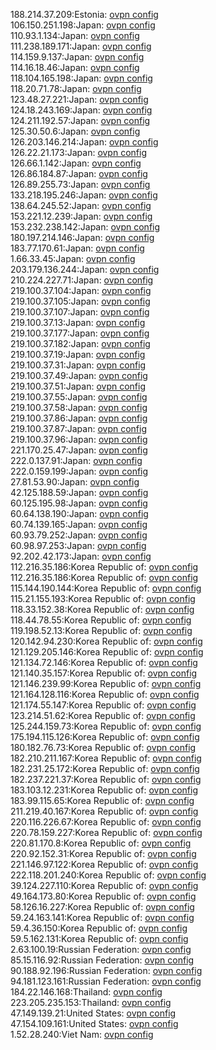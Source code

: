 188.214.37.209:Estonia: [ovpn config](vpn/188_214_37_209.ovpn)  
106.150.251.198:Japan: [ovpn config](vpn/106_150_251_198.ovpn)  
110.93.1.134:Japan: [ovpn config](vpn/110_93_1_134.ovpn)  
111.238.189.171:Japan: [ovpn config](vpn/111_238_189_171.ovpn)  
114.159.9.137:Japan: [ovpn config](vpn/114_159_9_137.ovpn)  
114.16.18.46:Japan: [ovpn config](vpn/114_16_18_46.ovpn)  
118.104.165.198:Japan: [ovpn config](vpn/118_104_165_198.ovpn)  
118.20.71.78:Japan: [ovpn config](vpn/118_20_71_78.ovpn)  
123.48.27.221:Japan: [ovpn config](vpn/123_48_27_221.ovpn)  
124.18.243.169:Japan: [ovpn config](vpn/124_18_243_169.ovpn)  
124.211.192.57:Japan: [ovpn config](vpn/124_211_192_57.ovpn)  
125.30.50.6:Japan: [ovpn config](vpn/125_30_50_6.ovpn)  
126.203.146.214:Japan: [ovpn config](vpn/126_203_146_214.ovpn)  
126.22.21.173:Japan: [ovpn config](vpn/126_22_21_173.ovpn)  
126.66.1.142:Japan: [ovpn config](vpn/126_66_1_142.ovpn)  
126.86.184.87:Japan: [ovpn config](vpn/126_86_184_87.ovpn)  
126.89.255.73:Japan: [ovpn config](vpn/126_89_255_73.ovpn)  
133.218.195.246:Japan: [ovpn config](vpn/133_218_195_246.ovpn)  
138.64.245.52:Japan: [ovpn config](vpn/138_64_245_52.ovpn)  
153.221.12.239:Japan: [ovpn config](vpn/153_221_12_239.ovpn)  
153.232.238.142:Japan: [ovpn config](vpn/153_232_238_142.ovpn)  
180.197.214.146:Japan: [ovpn config](vpn/180_197_214_146.ovpn)  
183.77.170.61:Japan: [ovpn config](vpn/183_77_170_61.ovpn)  
1.66.33.45:Japan: [ovpn config](vpn/1_66_33_45.ovpn)  
203.179.136.244:Japan: [ovpn config](vpn/203_179_136_244.ovpn)  
210.224.227.71:Japan: [ovpn config](vpn/210_224_227_71.ovpn)  
219.100.37.104:Japan: [ovpn config](vpn/219_100_37_104.ovpn)  
219.100.37.105:Japan: [ovpn config](vpn/219_100_37_105.ovpn)  
219.100.37.107:Japan: [ovpn config](vpn/219_100_37_107.ovpn)  
219.100.37.13:Japan: [ovpn config](vpn/219_100_37_13.ovpn)  
219.100.37.177:Japan: [ovpn config](vpn/219_100_37_177.ovpn)  
219.100.37.182:Japan: [ovpn config](vpn/219_100_37_182.ovpn)  
219.100.37.19:Japan: [ovpn config](vpn/219_100_37_19.ovpn)  
219.100.37.31:Japan: [ovpn config](vpn/219_100_37_31.ovpn)  
219.100.37.49:Japan: [ovpn config](vpn/219_100_37_49.ovpn)  
219.100.37.51:Japan: [ovpn config](vpn/219_100_37_51.ovpn)  
219.100.37.55:Japan: [ovpn config](vpn/219_100_37_55.ovpn)  
219.100.37.58:Japan: [ovpn config](vpn/219_100_37_58.ovpn)  
219.100.37.86:Japan: [ovpn config](vpn/219_100_37_86.ovpn)  
219.100.37.87:Japan: [ovpn config](vpn/219_100_37_87.ovpn)  
219.100.37.96:Japan: [ovpn config](vpn/219_100_37_96.ovpn)  
221.170.25.47:Japan: [ovpn config](vpn/221_170_25_47.ovpn)  
222.0.137.91:Japan: [ovpn config](vpn/222_0_137_91.ovpn)  
222.0.159.199:Japan: [ovpn config](vpn/222_0_159_199.ovpn)  
27.81.53.90:Japan: [ovpn config](vpn/27_81_53_90.ovpn)  
42.125.188.59:Japan: [ovpn config](vpn/42_125_188_59.ovpn)  
60.125.195.98:Japan: [ovpn config](vpn/60_125_195_98.ovpn)  
60.64.138.190:Japan: [ovpn config](vpn/60_64_138_190.ovpn)  
60.74.139.165:Japan: [ovpn config](vpn/60_74_139_165.ovpn)  
60.93.79.252:Japan: [ovpn config](vpn/60_93_79_252.ovpn)  
60.98.97.253:Japan: [ovpn config](vpn/60_98_97_253.ovpn)  
92.202.42.173:Japan: [ovpn config](vpn/92_202_42_173.ovpn)  
112.216.35.186:Korea Republic of: [ovpn config](vpn/112_216_35_186.ovpn)  
112.216.35.186:Korea Republic of: [ovpn config](vpn/112_216_35_186.ovpn)  
115.144.190.144:Korea Republic of: [ovpn config](vpn/115_144_190_144.ovpn)  
115.21.155.193:Korea Republic of: [ovpn config](vpn/115_21_155_193.ovpn)  
118.33.152.38:Korea Republic of: [ovpn config](vpn/118_33_152_38.ovpn)  
118.44.78.55:Korea Republic of: [ovpn config](vpn/118_44_78_55.ovpn)  
119.198.52.13:Korea Republic of: [ovpn config](vpn/119_198_52_13.ovpn)  
120.142.94.230:Korea Republic of: [ovpn config](vpn/120_142_94_230.ovpn)  
121.129.205.146:Korea Republic of: [ovpn config](vpn/121_129_205_146.ovpn)  
121.134.72.146:Korea Republic of: [ovpn config](vpn/121_134_72_146.ovpn)  
121.140.35.157:Korea Republic of: [ovpn config](vpn/121_140_35_157.ovpn)  
121.146.239.99:Korea Republic of: [ovpn config](vpn/121_146_239_99.ovpn)  
121.164.128.116:Korea Republic of: [ovpn config](vpn/121_164_128_116.ovpn)  
121.174.55.147:Korea Republic of: [ovpn config](vpn/121_174_55_147.ovpn)  
123.214.51.62:Korea Republic of: [ovpn config](vpn/123_214_51_62.ovpn)  
125.244.159.73:Korea Republic of: [ovpn config](vpn/125_244_159_73.ovpn)  
175.194.115.126:Korea Republic of: [ovpn config](vpn/175_194_115_126.ovpn)  
180.182.76.73:Korea Republic of: [ovpn config](vpn/180_182_76_73.ovpn)  
182.210.211.167:Korea Republic of: [ovpn config](vpn/182_210_211_167.ovpn)  
182.231.25.172:Korea Republic of: [ovpn config](vpn/182_231_25_172.ovpn)  
182.237.221.37:Korea Republic of: [ovpn config](vpn/182_237_221_37.ovpn)  
183.103.12.231:Korea Republic of: [ovpn config](vpn/183_103_12_231.ovpn)  
183.99.115.65:Korea Republic of: [ovpn config](vpn/183_99_115_65.ovpn)  
211.219.40.167:Korea Republic of: [ovpn config](vpn/211_219_40_167.ovpn)  
220.116.226.67:Korea Republic of: [ovpn config](vpn/220_116_226_67.ovpn)  
220.78.159.227:Korea Republic of: [ovpn config](vpn/220_78_159_227.ovpn)  
220.81.170.8:Korea Republic of: [ovpn config](vpn/220_81_170_8.ovpn)  
220.92.152.31:Korea Republic of: [ovpn config](vpn/220_92_152_31.ovpn)  
221.146.97.122:Korea Republic of: [ovpn config](vpn/221_146_97_122.ovpn)  
222.118.201.240:Korea Republic of: [ovpn config](vpn/222_118_201_240.ovpn)  
39.124.227.110:Korea Republic of: [ovpn config](vpn/39_124_227_110.ovpn)  
49.164.173.80:Korea Republic of: [ovpn config](vpn/49_164_173_80.ovpn)  
58.126.16.227:Korea Republic of: [ovpn config](vpn/58_126_16_227.ovpn)  
59.24.163.141:Korea Republic of: [ovpn config](vpn/59_24_163_141.ovpn)  
59.4.36.150:Korea Republic of: [ovpn config](vpn/59_4_36_150.ovpn)  
59.5.162.131:Korea Republic of: [ovpn config](vpn/59_5_162_131.ovpn)  
2.63.100.19:Russian Federation: [ovpn config](vpn/2_63_100_19.ovpn)  
85.15.116.92:Russian Federation: [ovpn config](vpn/85_15_116_92.ovpn)  
90.188.92.196:Russian Federation: [ovpn config](vpn/90_188_92_196.ovpn)  
94.181.123.161:Russian Federation: [ovpn config](vpn/94_181_123_161.ovpn)  
184.22.146.168:Thailand: [ovpn config](vpn/184_22_146_168.ovpn)  
223.205.235.153:Thailand: [ovpn config](vpn/223_205_235_153.ovpn)  
47.149.139.21:United States: [ovpn config](vpn/47_149_139_21.ovpn)  
47.154.109.161:United States: [ovpn config](vpn/47_154_109_161.ovpn)  
1.52.28.240:Viet Nam: [ovpn config](vpn/1_52_28_240.ovpn)  
